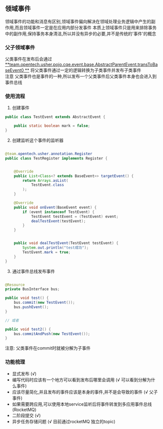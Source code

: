 ## 领域事件

领域事件的功能和消息有区别,领域事件偏向解决在领域处理业务逻辑中产生的副作用,而且领域事件一定是在应用内部分发事件
本质上领域事件只是用来排除事务中的副作用,保持事务本身清洁,所以并没有异步的必要,并不是传统的'事件'的概念

### 父子领域事件

父类事件在发布后会通过[**team.opentech.usher.pojo.cqe.event.base.AbstractParentEvent.transToBaseEvent0
**](../usher-common-base/src/main/java/team/opentech/usher/pojo/cqe/event/base/AbstractParentEvent.java)
将父类事件通过一定的逻辑转换为子类事件并发布子类事件  
注意 父类事件也是事件的一种,所以发布一个父类事件后父类事件本身也会进入到事件总线

### 使用流程

1. 创建事件

```java
public class TestEvent extends AbstractEvent {

    public static boolean mark = false;
}
```

2. 创建监听这个事件的监听器

```java

@team.opentech.usher.annotation.Register
public class TestRegister implements Register {


    @Override
    public List<Class<? extends BaseEvent>> targetEvent() {
        return Arrays.asList(
            TestEvent.class
        );
    }

    @Override
    public void onEvent(BaseEvent event) {
        if (event instanceof TestEvent) {
            TestEvent testEvent = (TestEvent) event;
            dealTestEvent(testEvent);
        }
    }


    public void dealTestEvent(TestEvent testEvent) {
        System.out.println("test成功");
        TestEvent.mark = true;
    }
}
```

3. 通过事件总线发布事件

```java

@Resource
private BusInterface bus;

public void test() {
    bus.commit(new TestEvent());
    bus.pushEvent();
}

// 或者

public void test2() {
    bus.commitAndPush(new TestEvent());
}
```

注意:  父类事件在commit时就被分解为子事件

### 功能梳理

* 显式发布 (√)
* 编写代码时应该有一个地方可以看到发布后哪里会调用 (√ 可以看到分解为什么事件)
* 应该尽量简化,并且发布的事件应该是本身的事件,并不是会导致的事件 (√ 父子事件)
* 如果需要跨应用,可以使用本地service监听后将事件转发到多应用事件总线 (RocketMQ)
* 二阶段提交 (√)
* 异步任务存储问题 (√ 目前通过rocketMQ 独立的topic)

